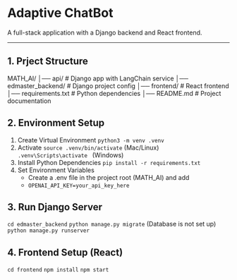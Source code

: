 # Adaptive ChatBot

A full-stack application with a Django backend and React frontend.

---

## 1. Prject Structure

MATH_AI/
│── api/                  # Django app with LangChain service
│── edmaster_backend/     # Django project config
│── frontend/             # React frontend
│── requirements.txt      # Python dependencies
│── README.md             # Project documentation


## 2. Environment Setup

1. Create Virtual Environment
   `python3 -m venv .venv `
2. Activate
   `source .venv/bin/activate` (Mac/Linux)
   `.venv\Scripts\activate ` (Windows)
3. Install Python Dependencies
   `pip install -r requirements.txt`
4. Set Environment Variables
   - Create a .env file in the project root (MATH_AI) and add
   - `OPENAI_API_KEY=your_api_key_here`


## 3. Run Django Server
   `cd edmaster_backend`
   `python manage.py migrate` (Database is not set up)
   `python manage.py runserver`


## 4. Frontend Setup (React)
   `cd frontend`
   `npm install`
   `npm start`